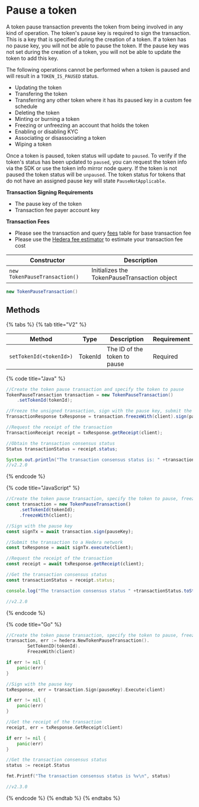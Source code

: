 # Pause a token

A token pause transaction prevents the token from being involved in any kind of operation. The token's pause key is required to sign the transaction. This is a key that is specified during the creation of a token. If a token has no pause key, you will not be able to pause the token. If the pause key was not set during the creation of a token, you will not be able to update the token to add this key.

The following operations cannot be performed when a token is paused and will result in a `TOKEN_IS_PAUSED` status.

- Updating the token
- Transfering the token
- Transferring any other token where it has its paused key in a custom fee schedule
- Deleting the token
- Minting or burning a token
- Freezing or unfreezing an account that holds the token
- Enabling or disabling KYC
- Associating or disassociating a token
- Wiping a token

Once a token is paused, token status will update to `paused`. To verify if the token's status has been updated to `paused`, you can request the token info via the SDK or use the token info mirror node query. If the token is not paused the token status will be `unpaused`. The token status for tokens that do not have an assigned pause key will state `PauseNotApplicable`.

**Transaction Signing Requirements**

- The pause key of the token
- Transaction fee payer account key

**Transaction Fees**

- Please see the transaction and query [fees](../../../../networks/mainnet/fees/#transaction-and-query-fees) table for base transaction fee
- Please use the [Hedera fee estimator](https://hedera.com/fees) to estimate your transaction fee cost

| Constructor                   | Description                                  |
| ----------------------------- | -------------------------------------------- |
| `new TokenPauseTransaction()` | Initializes the TokenPauseTransaction object |

```java
new TokenPauseTransaction()
```

## Methods

{% tabs %}
{% tab title="V2" %}

| Method                  | Type    | Description                  | Requirement |
| ----------------------- | ------- | ---------------------------- | ----------- |
| `setTokenId(<tokenId>)` | TokenId | The ID of the token to pause | Required    |

{% code title="Java" %}

```java
//Create the token pause transaction and specify the token to pause
TokenPauseTransaction transaction = new TokenPauseTransaction()
    .setTokenId(tokenId);

//Freeze the unsigned transaction, sign with the pause key, submit the transaction to a Hedera network
TransactionResponse txResponse = transaction.freezeWith(client).sign(pauseKey).execute(client);

//Request the receipt of the transaction
TransactionReceipt receipt = txResponse.getReceipt(client);

//Obtain the transaction consensus status
Status transactionStatus = receipt.status;

System.out.println("The transaction consensus status is: " +transactionStatus);
//v2.2.0
```

{% endcode %}

{% code title="JavaScript" %}

```javascript
//Create the token pause transaction, specify the token to pause, freeze the unsigned transaction for signing
const transaction = new TokenPauseTransaction()
     .setTokenId(tokenId);
     .freezeWith(client);

//Sign with the pause key 
const signTx = await transaction.sign(pauseKey);

//Submit the transaction to a Hedera network    
const txResponse = await signTx.execute(client);

//Request the receipt of the transaction
const receipt = await txResponse.getReceipt(client);

//Get the transaction consensus status
const transactionStatus = receipt.status;

console.log("The transaction consensus status " +transactionStatus.toString());

//v2.2.0
```

{% endcode %}

{% code title="Go" %}

```go
//Create the token pause transaction, specify the token to pause, freeze the unsigned transaction for signing
transaction, err := hedera.NewTokenPauseTransaction().
        SetTokenID(tokenId).
        FreezeWith(client)

if err != nil {
    panic(err)
}

//Sign with the pause key 
txResponse, err = transaction.Sign(pauseKey).Execute(client)

if err != nil {
    panic(err)
}

//Get the receipt of the transaction
receipt, err = txResponse.GetReceipt(client)

if err != nil {
    panic(err)
}

//Get the transaction consensus status
status := receipt.Status

fmt.Printf("The transaction consensus status is %v\n", status)

//v2.3.0
```

{% endcode %}
{% endtab %}
{% endtabs %}
